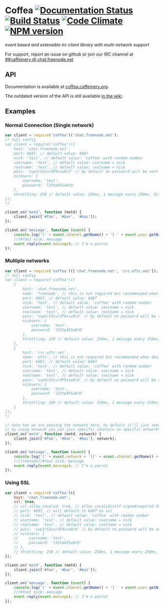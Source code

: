 # Coffea [![Documentation Status](https://readthedocs.org/projects/coffea/badge/?style=flat&version=latest)](https://readthedocs.org/projects/coffea/?badge=latest) [![Build Status](http://img.shields.io/travis/caffeinery/coffea/master.svg?style=flat)](https://travis-ci.org/caffeinery/coffea) [![Code Climate](http://img.shields.io/codeclimate/github/caffeinery/coffea.svg?style=flat)](https://codeclimate.com/github/caffeinery/coffea) [![NPM version](http://img.shields.io/npm/v/coffea.svg?style=flat)](http://badge.fury.io/js/coffea)
_event based and extensible irc client library with multi-network support_

For support, report an issue on github or join our IRC channel at [##caffeinery @ chat.freenode.net](http://webchat.freenode.net/?channels=%23%23caffeinery&uio=d4)

## API

Documentation is available at [coffea.caffeinery.org](http://coffea.caffeinery.org/en/latest/).

The outdated version of the API is still available [in the wiki](https://github.com/caffeinery/coffea/wiki/API-(outdated)).

## Examples
### Normal Connection (Single network)
```javascript
var client = require('coffea')('chat.freenode.net');
/* full config
var client = require('coffea')({
    host: 'chat.freenode.net',
    port: 6667, // default value: 6667
    nick: 'test', // default value: 'coffea' with random number
    username: 'test', // default value: username = nick
    realname: 'test', // default value: realname = nick
    pass: 'sup3rS3cur3P4ssw0rd' // by default no password will be sent
    nickserv: {
        username: 'test',
        password: 'l33tp455w0rD'
    },
    throttling: 250 // default value: 250ms, 1 message every 250ms, disable by setting to false
});
*/

client.on('motd', function (motd) {
    client.join(['#foo', '#bar', '#baz']);
});

client.on('message', function (event) {
    console.log('[' + event.channel.getName() + '] ' + event.user.getNick() + ': ' + event.message);
    //[#foo] nick: message
    event.reply(event.message); // I'm a parrot
});
```

### Multiple networks
```javascript
var client = require('coffea')(['chat.freenode.net', 'irc.oftc.net']);
/* full config
var client = require('coffea')([
    {
        host: 'chat.freenode.net',
        name: 'freenode', // this is not required but recommended when dealing with multiple networks, by default a numeric id will be assigned
        port: 6667, // default value: 6667
        nick: 'test', // default value: 'coffea' with random number
        username: 'test', // default value: username = nick
        realname: 'test', // default value: realname = nick
        pass: 'sup3rS3cur3P4ssw0rd' // by default no password will be sent
        nickserv: {
            username: 'test',
            password: 'l33tp455w0rD'
        },
        throttling: 250 // default value: 250ms, 1 message every 250ms, disable by setting to false
    },
    {
        host: 'irc.oftc.net',
        name: 'oftc', // this is not required but recommended when dealing with multiple networks, by default a numeric id will be assigned
        port: 6667, // default value: 6667
        nick: 'test', // default value: 'coffea' with random number
        username: 'test', // default value: username = nick
        realname: 'test', // default value: realname = nick
        pass: 'sup3rS3cur3P4ssw0rd' // by default no password will be sent
        nickserv: {
            username: 'test',
            password: 'l33tp455w0rD'
        },
        throttling: 250 // default value: 250ms, 1 message every 250ms, disable by setting to false
    }
]);
*/

// note how we are passing the network here, by default it'll just send to all networks
// by using network you can join specific channels on specific networks
client.on('motd', function (motd, network) {
    client.join(['#foo', '#bar', '#baz'], network);
});

client.on('message', function (event) {
    console.log('[' + event.network + '][' + event.channel.getName() + '] ' + event.user.getNick() + ': ' + event.message);
    //[freenode][#foo] nick: message
    event.reply(event.message); // I'm a parrot
});
```

### Using SSL
```javascript
var client = require('coffea')({
    host: 'chat.freenode.net',
    ssl: true,
    // ssl_allow_invalid: true, // allow invalid/self-signed/expired SSL certs - default value: false
    // port: 6697, // will default to 6697 on ssl
    // nick: 'test', // default value: 'coffea' with random number
    // username: 'test', // default value: username = nick
    // realname: 'test', // default value: realname = nick
    // pass: 'sup3rS3cur3P4ssw0rd' // by default no password will be sent
    // nickserv: {
    //     username: 'test',
    //     password: 'l33tp455w0rD'
    // },
    // throttling: 250 // default value: 250ms, 1 message every 250ms, disable by setting to false
});

client.on('motd', function (motd) {
    client.join(['#foo', '#bar', '#baz']);
});

client.on('message', function (event) {
    console.log('[' + event.channel.getName() + '] ' + event.user.getNick() + ': ' + event.message);
    //[#foo] nick: message
    event.reply(event.message); // I'm a parrot
});
```
